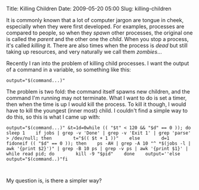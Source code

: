 Title: Killing Children
Date: 2009-05-20 05:00
Slug: killing-children

It is commonly known that a lot of computer jargon are tongue in cheek,
especially when they were first developed. For examples, processes are
compared to people, so when they *spawn* other processes, the original
one is called the *parent* and the other one the *child*. When you stop
a process, it's called *killing* it. There are also times when the
process is *dead* but still taking up resources, and very naturally we
call them *zombies*...

Recently I ran into the problem of killing child processes. I want the
output of a command in a variable, so something like this:

`output="$(command...)"`

The problem is two fold: the command itself spawns new children, and the
command I'm running may not terminate. What I want to do is set a timer,
then when the time is up I would kill the process. To kill it though, I
would have to kill the youngest (inner most) child. I couldn't find a
simple way to do this, so this is what I came up with:

    output="$(command...)" &t=1d=0while (( "$t" < 120 && "$d" == 0 )); do    sleep 1    if jobs | grep -v 'Done' | grep -v 'Exit 1' | grep 'parse' > /dev/null; then        t="$(( $t + 1 ))"    else        d=1    fidoneif (( "$d" == 0 )); then    ps -AH | grep -A 10 "^ *$(jobs -l | awk '{print $2}')" | grep -B 10 ps | grep -v ps | awk '{print $1}' | while read pid; do        kill -9 "$pid"    done    output=''else    output="$(command..)"fi 

     

My question is, is there a simpler way?

